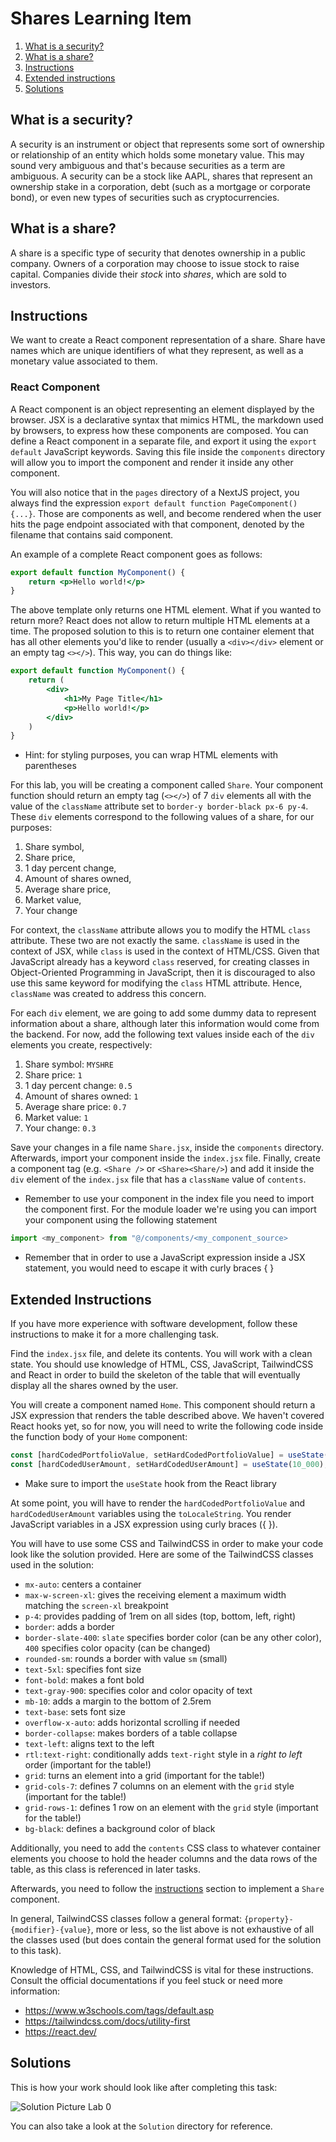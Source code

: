 # Shares Learning Item
1. [What is a security?](#what-is-a-security)
2. [What is a share?](#what-is-a-share)
3. [Instructions](#instructions)
4. [Extended instructions](#extended-instructions)
5. [Solutions](#solutions)

## What is a security?
A security is an instrument or object that represents some sort of ownership or relationship of an entity which holds some monetary value. This may sound very ambiguous and that's because securities as a term are ambiguous. A security can be a stock like AAPL, shares that represent an ownership stake in a corporation, debt (such as a mortgage or corporate bond), or even new types of securities such as cryptocurrencies.

## What is a share?
A share is a specific type of security that denotes ownership in a public company. Owners of a corporation may choose to issue stock to raise capital. Companies divide their *stock* into *shares*, which are sold to investors.

## Instructions
We want to create a React component representation of a share. Share have names which are unique identifiers of what they represent, as well as a monetary value associated to them.

### React Component

A React component is an object representing an element displayed by the browser. JSX is a declarative syntax that mimics HTML, the markdown used by browsers, to express how these components are composed. You can define a React component in a separate file, and export it using the `export default` JavaScript keywords. Saving this file inside the `components` directory will allow you to import the component and render it inside any other component.

You will also notice that in the `pages` directory of a NextJS project, you always find the expression `export default function PageComponent() {...}`. Those are components as well, and become rendered when the user hits the page endpoint associated with that component, denoted by the filename that contains said component.

An example of a complete React component goes as follows:
```jsx
export default function MyComponent() {
    return <p>Hello world!</p>
}
```

The above template only returns one HTML element. What if you wanted to return more? React does not allow to return multiple HTML elements at a time. The proposed solution to this is to return one container element that has all other elements you'd like to render (usually a `<div></div>` element or an empty tag `<></>`). This way, you can do things like:

```jsx
export default function MyComponent() {
    return (
        <div>
            <h1>My Page Title</h1>
            <p>Hello world!</p>
        </div>
    )
}
```
* Hint: for styling purposes, you can wrap HTML elements with parentheses

For this lab, you will be creating a component called `Share`. Your component function should return an empty tag (`<></>`) of 7 `div` elements all with the value of the `className` attribute set to `border-y border-black px-6 py-4`. These `div` elements correspond to the following values of a share, for our purposes:
1. Share symbol,
2. Share price,
3. 1 day percent change,
4. Amount of shares owned,
5. Average share price,
6. Market value,
7. Your change

For context, the `className` attribute allows you to modify the HTML `class` attribute. These two are not exactly the same. `className` is used in the context of JSX, while `class` is used in the context of HTML/CSS. Given that JavaScript already has a keyword `class` reserved, for creating classes in Object-Oriented Programming in JavaScript, then it is discouraged to also use this same keyword for modifying the `class` HTML attribute. Hence, `className` was created to address this concern.

For each `div` element, we are going to add some dummy data to represent information about a share, although later this information would come from the backend. For now, add the following text values inside each of the `div` elements you create, respectively:
1. Share symbol: `MYSHRE`
2. Share price: `1`
3. 1 day percent change: `0.5`
4. Amount of shares owned: `1`
5. Average share price: `0.7`
6. Market value: `1`
7. Your change: `0.3`

Save your changes in a file name `Share.jsx`, inside the `components` directory. Afterwards, import your component inside the `index.jsx` file. Finally, create a component tag (e.g. `<Share />` or `<Share><Share/>`) and add it inside the `div` element of the `index.jsx` file that has a `className` value of `contents`.
* Remember to use your component in the index file you need to import the component first. For the module loader we're using you can import your component using the following statement
```jsx
import <my_component> from "@/components/<my_component_source>
```
* Remember that in order to use a JavaScript expression inside a JSX statement, you would need to escape it with curly braces \{ \}

## Extended Instructions
If you have more experience with software development, follow these instructions to make it for a more challenging task.

Find the `index.jsx` file, and delete its contents. You will work with a clean state. You should use knowledge of HTML, CSS, JavaScript, TailwindCSS and React in order to build the skeleton of the table that will eventually display all the shares owned by the user.

You will create a component named `Home`. This component should return a JSX expression that renders the table described above. We haven't covered React hooks yet, so for now, you will need to write the following code inside the function body of your `Home` component:
```jsx
const [hardCodedPortfolioValue, setHardCodedPortfolioValue] = useState(10_000);
const [hardCodedUserAmount, setHardCodedUserAmount] = useState(10_000);
```
* Make sure to import the `useState` hook from the React library

At some point, you will have to render the `hardCodedPortfolioValue` and `hardCodedUserAmount` variables using the `toLocaleString`. You render JavaScript variables in a JSX expression using curly braces (\{ \}).

You will have to use some CSS and TailwindCSS in order to make your code look like the solution provided. Here are some of the TailwindCSS classes used in the solution:
* `mx-auto`: centers a container
* `max-w-screen-xl`: gives the receiving element a maximum width matching the `screen-xl` breakpoint
* `p-4`: provides padding of 1rem on all sides (top, bottom, left, right)
* `border`: adds a border
* `border-slate-400`: `slate` specifies border color (can be any other color), `400` specifies color opacity (can be changed)
* `rounded-sm`: rounds a border with value `sm` (small)
* `text-5xl`: specifies font size
* `font-bold`: makes a font bold
* `text-gray-900`: specifies color and color opacity of text
* `mb-10`: adds a margin to the bottom of 2.5rem
* `text-base`: sets font size
* `overflow-x-auto`: adds horizontal scrolling if needed
* `border-collapse`: makes borders of a table collapse
* `text-left`: aligns text to the left
* `rtl:text-right`: conditionally adds `text-right` style in a *right to left* order (important for the table!)
* `grid`: turns an element into a grid (important for the table!)
* `grid-cols-7`: defines 7 columns on an element with the `grid` style (important for the table!)
* `grid-rows-1`: defines 1 row on an element with the `grid` style (important for the table!)
* `bg-black`: defines a background color of black

Additionally, you need to add the `contents` CSS class to whatever container elements you choose to hold the header columns and the data rows of the table, as this class is referenced in later tasks.

Afterwards, you need to follow the [instructions](#instructions) section to implement a `Share` component.

In general, TailwindCSS classes follow a general format: `{property}-{modifier}-{value}`, more or less, so the list above is not exhaustive of all the classes used (but does contain the general format used for the solution to this task).

Knowledge of HTML, CSS, and TailwindCSS is vital for these instructions. Consult the official documentations if you feel stuck or need more information:
* https://www.w3schools.com/tags/default.asp
* https://tailwindcss.com/docs/utility-first
* https://react.dev/

## Solutions
This is how your work should look like after completing this task:

![Solution Picture Lab 0](./Solution-Picture-Lab-0.png)

You can also take a look at the `Solution` directory for reference.
